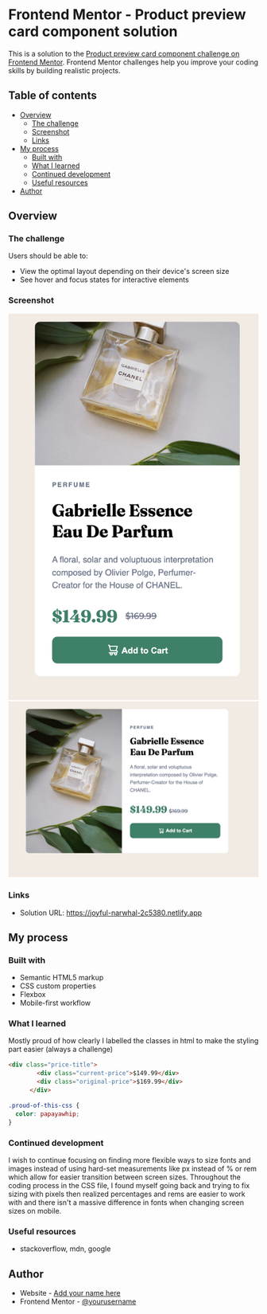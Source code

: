 # Frontend Mentor - Product preview card component solution

This is a solution to the [Product preview card component challenge on Frontend Mentor](https://www.frontendmentor.io/challenges/product-preview-card-component-GO7UmttRfa). Frontend Mentor challenges help you improve your coding skills by building realistic projects. 

## Table of contents

- [Overview](#overview)
  - [The challenge](#the-challenge)
  - [Screenshot](#screenshot)
  - [Links](#links)
- [My process](#my-process)
  - [Built with](#built-with)
  - [What I learned](#what-i-learned)
  - [Continued development](#continued-development)
  - [Useful resources](#useful-resources)
- [Author](#author)

## Overview

### The challenge

Users should be able to:

- View the optimal layout depending on their device's screen size
- See hover and focus states for interactive elements

### Screenshot
![mobile view](<Screen Shot 2023-10-18 at 2.35.50 PM.png>)
![desktop view](<Screen Shot 2023-10-18 at 2.12.07 PM.png>)

### Links

- Solution URL: https://joyful-narwhal-2c5380.netlify.app

## My process

### Built with

- Semantic HTML5 markup
- CSS custom properties
- Flexbox
- Mobile-first workflow

### What I learned

Mostly proud of how clearly I labelled the classes in html to make the styling part easier (always a challenge)

```html
<div class="price-title">
        <div class="current-price">$149.99</div>
        <div class="original-price">$169.99</div>
      </div>
```
```css
.proud-of-this-css {
  color: papayawhip;
}
```

### Continued development

I wish to continue focusing on finding more flexible ways to size fonts and images instead of using hard-set measurements like px instead of % or rem which allow for easier transition between screen sizes. Throughout the coding process in the CSS file, I found myself going back and trying to fix sizing with pixels then realized percentages and rems are easier to work with and there isn't a massive difference in fonts when changing screen sizes on mobile.

### Useful resources

- stackoverflow, mdn, google


## Author

- Website - [Add your name here](https://www.your-site.com)
- Frontend Mentor - [@yourusername](https://www.frontendmentor.io/profile/yourusername)
